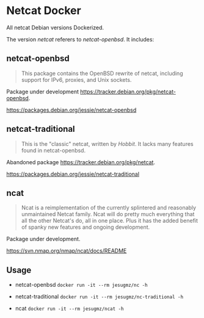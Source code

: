 # Netcat Docker

All netcat Debian versions Dockerized.

The version _netcat_ referers to _netcat-openbsd_. It includes:


## netcat-openbsd

> This package contains the OpenBSD rewrite of netcat, including support for IPv6, proxies, and Unix sockets.

Package under development <https://tracker.debian.org/pkg/netcat-openbsd>.

<https://packages.debian.org/jessie/netcat-openbsd>


## netcat-traditional

> This is the "classic" netcat, written by _Hobbit_. It lacks many features found in netcat-openbsd.

Abandoned package <https://tracker.debian.org/pkg/netcat>.

<https://packages.debian.org/jessie/netcat-traditional>


## ncat

> Ncat is a reimplementation of the currently splintered and reasonably
> unmaintained Netcat family.  Ncat will do pretty much everything that
> all the other Netcat's do, all in one place.  Plus it has the added
> benefit of spanky new features and ongoing development.

Package under development.

<https://svn.nmap.org/nmap/ncat/docs/README>


## Usage

-   netcat-openbsd `docker run -it --rm jesugmz/nc -h`

-   netcat-traditional `docker run -it --rm jesugmz/nc-traditional -h`

-   ncat `docker run -it --rm jesugmz/ncat -h`
